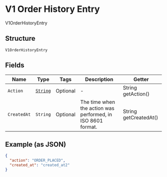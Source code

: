 
# V1 Order History Entry

V1OrderHistoryEntry

## Structure

`V1OrderHistoryEntry`

## Fields

| Name | Type | Tags | Description | Getter |
|  --- | --- | --- | --- | --- |
| `Action` | [`String`](/doc/models/v1-order-history-entry-action.md) | Optional | - | String getAction() |
| `CreatedAt` | `String` | Optional | The time when the action was performed, in ISO 8601 format. | String getCreatedAt() |

## Example (as JSON)

```json
{
  "action": "ORDER_PLACED",
  "created_at": "created_at2"
}
```

